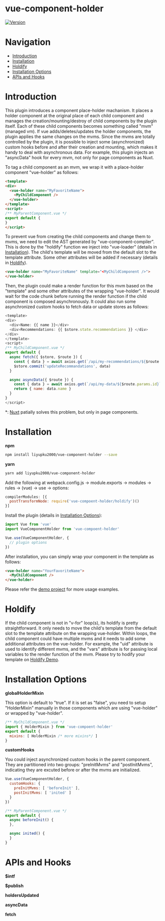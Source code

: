 # vue-component-holder

[![Version](https://img.shields.io/npm/v/vue-component-holder.svg)](https://www.npmjs.com/package/vue-component-holder)

# Navigation

- [Introduction](#Introduction)
- [Installation](#Installation)
- [Holdify](#Holdify)
- [Installation Options](#Installation-Options)
- [APIs and Hooks](#APIs\sand\sHooks)

# Introduction

This plugin introduces a component place-holder machanism. It places a holder component at the original place of each child component and manages the creation/mounting/destroy of child components by the plugin itself. Each of these child components becomes something called "mvm" (managed vm). If vue adds/deletes/updates the holder components, the plugin applies the same changes on the mvms. Since the mvms are totally controlled by the plugin, it is possible to inject some (asynchronized) custom hooks before and after their creation and mounting, which makes it handy to deal with asynchronous data. For example, this plugin injects an "asyncData" hook for every mvm, not only for page components as Nuxt.

To tag a child component as an mvm, we wrap it with a place-holder component "vue-holder" as follows:

```html
<template>
<div>
  <vue-holder name="MyFavoriteName">
    <MyChildComponent />
  </vue-holder>
</template>
<script>
/** MyParentComponent.vue */
export default {
}
</script>
```

To prevent vue from creating the child components and change them to mvms, we need to edit the AST generated by "vue-component-compiler". This is done by the "holdify" function we inject into "vue-loader" (details in [Installation](#Installation)). The child's template will be moved from the default slot to the template attribute. Some other attributes will be added if necessary (details in [Holdify](#Holdify)).

```html
<vue-holder name="MyFavoriteName" template="<MyChildComponent />">
</vue-holder>
```

Then, the plugin could make a render function for this mvm based on the "template" and some other attributes of the wrapping "vue-holder". It would wait for the code chunk before running the render function if the child component is composed asynchronously. It could also run some asynchronized custom hooks to fetch data or update stores as follows:

```js
<template>
<div>
  <div>Name: {{ name }}</div>
  <div>Recommendations: {{ $store.state.recommendations }} </div>
</div>
</template>
<script>
/** MyChildComponent.vue */
export default {
  async fetch({ $store, $route }) {
    const { data } = await axios.get(`/api/my-recommendations/${$route.params.id}`)
    $store.commit('updateRecommandations', data)
  }

  async asyncData({ $route }) {
    const { data } = await axios.get(`/api/my-data/${$route.params.id}`)
    return { name: data.name }
  }
}
</script>
```


*: [Nuxt](https://nuxtjs.org/api/) patially solves this problem, but only in page components.


# Installation

**npm**

```bash
npm install liyupku2000/vue-component-holder --save
```

**yarn**

```bash
yarn add liyupku2000/vue-component-holder
```

Add the following at webpack.config.js -> module.exports -> modules -> rules -> (vue) -> use -> options:

```js
compilerModules: [{
  postTransformNode: require('vue-compoent-holder/holdify')()
}]
```

Install the plugin (details in [Installation Options](#Installation-Options)):

```js
import Vue from 'vue'
import VueComponentHolder from 'vue-compoent-holder'

Vue.use(VueComponentHolder, {
  // plugin options
})
```

After installation, you can simply wrap your component in the template as follows:

```html
<vue-holder name="YourFavoriteName">
  <MyChildComponent />
</vue-holder>
```

Please refer the [demo project](https://github.com/liyupku2000/vue-component-holder) for more usage examples.

# Holdify

If the child component is not in "v-for" loop(s), its holdify is pretty straightforward. It only needs to move the child's template from the default slot to the template attribute on the wrapping vue-holder. Within loops, the child component could have multiple mvms and it needs to add some additional attributes on the vue-holder. For example, the "uid" attribute is used to identify different mvms, and the "vars" attribute is for passing local variables to the render function of the mvm. Please try to hodify your template on [Holdify Demo](https://github.com/liyupku2000/vue-component-holder).

# Installation Options

**globalHolderMixin**

This option is default to "true". If it is set as "false", you need to setup "HolderMixin" manually in those components which are using "vue-holder" or wrapped by "vue-holder".

```js
/** MyChildComponent.vue */
import { HolderMixin } from 'vue-compoent-holder'
export default {
  mixins: [ HolderMixin /* more mixins*/ ]
}
```

**customHooks**

You could inject asynchronized custom hooks in the parent component. They are partitioned into two groups: "preInitMvms" and "postInitMvms", indicating they are excuted before or after the mvms are initialized.

```js
Vue.use(VueComponentHolder, {
  customHooks: {
    preInitMvms: [ 'beforeInit' ],
    postInitMvms: [ 'inited' ]
  }
})

/** MyParentComponent.vue */
export default {
  async beforeInit() {
  },

  async inited() {
  }
}
```

# APIs and Hooks

**$intf**

**$publish**

**holdersUpdated**

**asyncData**

**fetch**
